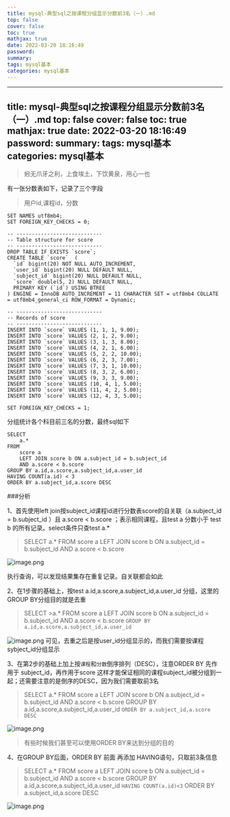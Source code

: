 ```yaml
---
title: mysql-典型sql之按课程分组显示分数前3名（一）.md
top: false
cover: false
toc: true
mathjax: true
date: 2022-03-20 18:16:49
password:
summary:
tags: mysql基本
categories: mysql基本
---
```

---
title: mysql-典型sql之按课程分组显示分数前3名（一）.md
top: false
cover: false
toc: true
mathjax: true
date: 2022-03-20 18:16:49
password:
summary:
tags: mysql基本
categories: mysql基本
---
> 蚓无爪牙之利，上食埃土，下饮黄泉，用心一也

有一张分数表如下，记录了三个字段
> 用户id,课程id，分数

~~~
SET NAMES utf8mb4;
SET FOREIGN_KEY_CHECKS = 0;

-- ----------------------------
-- Table structure for score
-- ----------------------------
DROP TABLE IF EXISTS `score`;
CREATE TABLE `score`  (
  `id` bigint(20) NOT NULL AUTO_INCREMENT,
  `user_id` bigint(20) NULL DEFAULT NULL,
  `subject_id` bigint(20) NULL DEFAULT NULL,
  `score` double(5, 2) NULL DEFAULT NULL,
  PRIMARY KEY (`id`) USING BTREE
) ENGINE = InnoDB AUTO_INCREMENT = 11 CHARACTER SET = utf8mb4 COLLATE = utf8mb4_general_ci ROW_FORMAT = Dynamic;

-- ----------------------------
-- Records of score
-- ----------------------------
INSERT INTO `score` VALUES (1, 1, 1, 9.00);
INSERT INTO `score` VALUES (2, 1, 2, 9.00);
INSERT INTO `score` VALUES (3, 1, 3, 8.00);
INSERT INTO `score` VALUES (4, 2, 1, 6.00);
INSERT INTO `score` VALUES (5, 2, 2, 10.00);
INSERT INTO `score` VALUES (6, 2, 3, 7.00);
INSERT INTO `score` VALUES (7, 3, 1, 10.00);
INSERT INTO `score` VALUES (8, 3, 2, 6.00);
INSERT INTO `score` VALUES (9, 3, 3, 9.00);
INSERT INTO `score` VALUES (10, 4, 1, 5.00);
INSERT INTO `score` VALUES (11, 4, 2, 5.00);
INSERT INTO `score` VALUES (12, 4, 3, 5.00);

SET FOREIGN_KEY_CHECKS = 1;

~~~


分组统计各个科目前三名的分数，最终sql如下

~~~
SELECT
	a.* 
FROM
	score a
	LEFT JOIN score b ON a.subject_id = b.subject_id 
	AND a.score < b.score
GROUP BY a.id,a.score,a.subject_id,a.user_id
HAVING COUNT(a.id) < 3
ORDER BY a.subject_id,a.score DESC
~~~

###分析

1、首先使用left join按subject_id课程id进行分数表score的自关联（a.subject_id = b.subject_id ）且 a.score < b.score ；表示相同课程，且test a 分数小于 test b 的所有记录。select条件只查test a.*

>SELECT
	a.* 
FROM
	score a
	LEFT JOIN score b ON a.subject_id = b.subject_id 
	AND a.score < b.score

![image.png](https://upload-images.jianshu.io/upload_images/13965490-f7037fafe4f3ed44.png?imageMogr2/auto-orient/strip%7CimageView2/2/w/1240)

执行查询，可以发现结果集存在重复记录。自关联都会如此


2、在1步骤的基础上，按test  a.id,a.score,a.subject_id,a.user_id 分组，这里的GROUP BY分组目的就是去重

>SELECT
	>a.* 
>FROM
	score a
	LEFT JOIN score b ON a.subject_id = b.subject_id 
	AND a.score < b.score
`GROUP BY a.id,a.score,a.subject_id,a.user_id`

![image.png](https://upload-images.jianshu.io/upload_images/13965490-1994436cabe696c2.png?imageMogr2/auto-orient/strip%7CimageView2/2/w/1240)
可见，去重之后是按user_id分组显示的，而我们需要按课程sybject_id分组显示


3、在第2步的基础上加上按`课程`和`分数`倒序排列（DESC），注意ORDER BY 先作用于 subject_id，再作用于score 这样才能保证相同的课程subject_id被分组到一起；还需要注意的是倒序的DESC，因为我们需要取前3名

>SELECT
	a.* 
FROM
	score a
	LEFT JOIN score b ON a.subject_id = b.subject_id 
	AND a.score < b.score
GROUP BY a.id,a.score,a.subject_id,a.user_id
`ORDER BY a.subject_id,a.score DESC`

![image.png](https://upload-images.jianshu.io/upload_images/13965490-c6b244937e8cef12.png?imageMogr2/auto-orient/strip%7CimageView2/2/w/1240)

> 有些时候我们甚至可以使用ORDER BY来达到分组的目的

4、在GROUP BY后面，ORDER BY 前面 再添加 HAVING语句，只取前3条信息
>SELECT
	a.* 
FROM
	score a
	LEFT JOIN score b ON a.subject_id = b.subject_id 
	AND a.score < b.score
GROUP BY a.id,a.score,a.subject_id,a.user_id
`HAVING COUNT(a.id)<3`
ORDER BY a.subject_id,a.score DESC

![image.png](https://upload-images.jianshu.io/upload_images/13965490-8a946a7e6d78013a.png?imageMogr2/auto-orient/strip%7CimageView2/2/w/1240)


